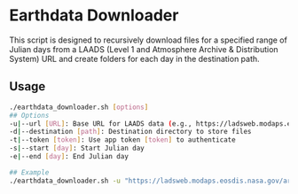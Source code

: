 # Earthdata Downloader

This script is designed to recursively download files for a specified range of Julian days from a LAADS (Level 1 and Atmosphere Archive & Distribution System) URL and create folders for each day in the destination path.

## Usage

```bash
./earthdata_downloader.sh [options]
## Options
-u|--url [URL]: Base URL for LAADS data (e.g., https://ladsweb.modaps.eosdis.nasa.gov/archive/allData/5019/XAERDT_L2_ABI_G16/2019/)
-d|--destination [path]: Destination directory to store files
-t|--token [token]: Use app token [token] to authenticate
-s|--start [day]: Start Julian day
-e|--end [day]: End Julian day

## Example 
./earthdata_downloader.sh -u "https://ladsweb.modaps.eosdis.nasa.gov/archive/allData/5019/XAERDT_L2_ABI_G16/2019/" -d "/path/to/destination" -t "your_app_token" -s 213 -e 304
